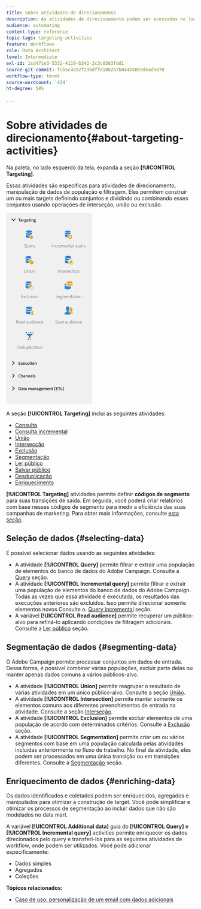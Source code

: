 ```yaml
---
title: Sobre atividades de direcionamento
description: As atividades de direcionamento podem ser acessadas no lado esquerdo da tela.
audience: automating
content-type: reference
topic-tags: targeting-activities
feature: Workflows
role: Data Architect
level: Intermediate
exl-id: 1cd471e3-5332-4119-b342-2c3c8503fdd1
source-git-commit: fcb5c4a92f23bdffd1082b7b044b5859dead9d70
workflow-type: tm+mt
source-wordcount: '434'
ht-degree: 58%

---
```


# Sobre atividades de direcionamento{#about-targeting-activities}

Na paleta, no lado esquerdo da tela, expanda a seção **[!UICONTROL Targeting]**.

Essas atividades são específicas para atividades de direcionamento, manipulação de dados de população e filtragem. Eles permitem construir um ou mais targets definindo conjuntos e dividindo ou combinando esses conjuntos usando operações de interseção, união ou exclusão.

![](assets/wkf_targeting_activities.png)

A seção **[!UICONTROL Targeting]** inclui as seguintes atividades:

* [Consulta](../../automating/using/query.md)
* [Consulta incremental](../../automating/using/incremental-query.md)
* [União](../../automating/using/union.md)
* [Intersecção](../../automating/using/intersection.md)
* [Exclusão](../../automating/using/exclusion.md)
* [Segmentação](../../automating/using/segmentation.md)
* [Ler público](../../automating/using/read-audience.md)
* [Salvar público](../../automating/using/save-audience.md)
* [Desduplicação](../../automating/using/deduplication.md)
* [Enriquecimento](../../automating/using/enrichment.md)

**[!UICONTROL Targeting]** atividades permite definir **códigos de segmento** para suas transições de saída. Em seguida, você poderá criar relatórios com base nesses códigos de segmento para medir a eficiência das suas campanhas de marketing. Para obter mais informações, consulte [esta seção](../../reporting/using/creating-a-report-workflow-segment.md).

## Seleção de dados {#selecting-data}

É possível selecionar dados usando as seguintes atividades:

* A atividade **[!UICONTROL Query]** permite filtrar e extrair uma população de elementos do banco de dados do Adobe Campaign. Consulte a [Query](../../automating/using/query.md) seção.
* A atividade **[!UICONTROL Incremental query]** permite filtrar e extrair uma população de elementos do banco de dados do Adobe Campaign. Todas as vezes que essa atividade é executada, os resultados das execuções anteriores são excluídos. Isso permite direcionar somente elementos novos Consulte o. [Query incremental](../../automating/using/incremental-query.md) seção.
* A variável **[!UICONTROL Read audience]** permite recuperar um público-alvo para refiná-lo aplicando condições de filtragem adicionais. Consulte a [Ler público](../../automating/using/read-audience.md) seção.

## Segmentação de dados {#segmenting-data}

O Adobe Campaign permite processar conjuntos em dados de entrada. Dessa forma, é possível combinar várias populações, excluir parte delas ou manter apenas dados comuns a vários públicos-alvo.

* A atividade **[!UICONTROL Union]** permite reagrupar o resultado de várias atividades em um único público-alvo. Consulte a seção [União](../../automating/using/union.md).
* A atividade **[!UICONTROL Intersection]** permite manter somente os elementos comuns aos diferentes preenchimentos de entrada na atividade. Consulte a seção [Interseção](../../automating/using/intersection.md).
* A atividade **[!UICONTROL Exclusion]** permite excluir elementos de uma população de acordo com determinados critérios. Consulte a [Exclusão](../../automating/using/exclusion.md) seção.
* A atividade **[!UICONTROL Segmentation]** permite criar um ou vários segmentos com base em uma população calculada pelas atividades incluídas anteriormente no fluxo de trabalho. No final da atividade, eles podem ser processados em uma única transição ou em transições diferentes. Consulte a [Segmentação](../../automating/using/segmentation.md) seção.

## Enriquecimento de dados {#enriching-data}

Os dados identificados e coletados podem ser enriquecidos, agregados e manipulados para otimizar a construção de target. Você pode simplificar e otimizar os processos de segmentação ao incluir dados que não são modelados no data mart.

A variável **[!UICONTROL Additional data]** guia do **[!UICONTROL Query]** e **[!UICONTROL Incremental query]** activities permite enriquecer os dados direcionados pelo query e transferi-los para as seguintes atividades de workflow, onde podem ser utilizados. Você pode adicionar especificamente:

* Dados simples
* Agregados
* Coleções

**Tópicos relacionados:**

* [Caso de uso: personalização de um email com dados adicionais](../../automating/using/personalizing-email-with-additional-data.md)
